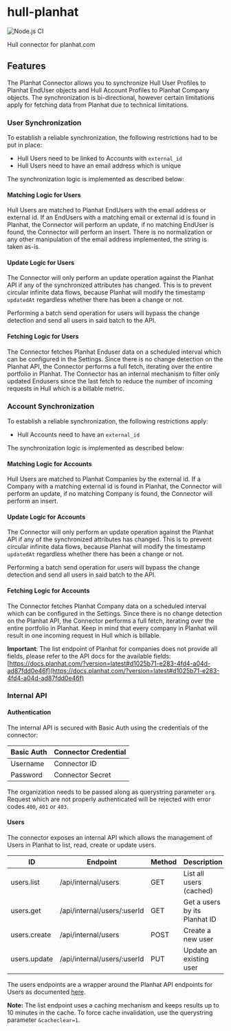 # hull-planhat

![Node.js CI](https://github.com/SMK1085/hull-planhat/workflows/Node.js%20CI/badge.svg)

Hull connector for planhat.com

## Features

The Planhat Connector allows you to synchronize Hull User Profiles to Planhat EndUser objects and Hull Account Profiles to Planhat Company objects. The synchronization is bi-directional, however certain limitations apply for fetching data from Planhat due to technical limitations.

### User Synchronization

To establish a reliable synchronization, the following restrictions had to be put in place:

- Hull Users need to be linked to Accounts with `external_id`
- Hull Users need to have an email address which is unique

The synchronization logic is implemented as described below:

#### Matching Logic for Users

Hull Users are matched to Planhat EndUsers with the email address or external id. If an EndUsers with a matching email or external id is found in Planhat, the Connector will perform an update, if no matching EndUser is found, the Connector will perform an insert. There is no normalization or any other manipulation of the email address implemented, the string is taken as-is.

#### Update Logic for Users

The Connector will only perform an update operation against the Planhat API if any of the synchronized attributes has changed. This is to prevent circular infinite data flows, because Planhat will modify the timestamp `updatedAt` regardless whether there has been a change or not.

Performing a batch send operation for users will bypass the change detection and send all users in said batch to the API.

#### Fetching Logic for Users

The Connector fetches Planhat Enduser data on a scheduled interval which can be configured in the Settings. Since there is no change detection on the Planhat API, the Connector performs a full fetch, iterating over the entire portfolio in Planhat. The Connector has an internal mechanism to filter only updated Endusers since the last fetch to reduce the number of incoming requests in Hull which is a billable metric.

### Account Synchronization

To establish a reliable synchronization, the following restrictions apply:

- Hull Accounts need to have an `external_id`

The synchronization logic is implemented as described below:

#### Matching Logic for Accounts

Hull Users are matched to Planhat Companies by the external id. If a Company with a matching external id is found in Planhat, the Connector will perform an update, if no matching Company is found, the Connector will perform an insert.

#### Update Logic for Accounts

The Connector will only perform an update operation against the Planhat API if any of the synchronized attributes has changed. This is to prevent circular infinite data flows, because Planhat will modify the timestamp `updatedAt` regardless whether there has been a change or not.

Performing a batch send operation for users will bypass the change detection and send all users in said batch to the API.

#### Fetching Logic for Accounts

The Connector fetches Planhat Company data on a scheduled interval which can be configured in the Settings. Since there is no change detection on the Planhat API, the Connector performs a full fetch, iterating over the entire portfolio in Planhat. Keep in mind that every company in Planhat will result in one incoming request in Hull which is billable.

**Important**: The list endpoint of Planhat for companies does not provide all fields, please refer to the API docs for the available fields: [https://docs.planhat.com/?version=latest#d1025b71-e283-4fd4-a04d-ad87fdd0e46f](https://docs.planhat.com/?version=latest#d1025b71-e283-4fd4-a04d-ad87fdd0e46f)

### Internal API

#### Authentication

The internal API is secured with Basic Auth using the credentials of the connector:

| Basic Auth | Connector Credential |
| ---------- | -------------------- |
| Username   | Connector ID         |
| Password   | Connector Secret     |

The organization needs to be passed along as querystring parameter `org`. Request which are not properly authenticated will be rejected with error codes `400`, `401` or `403`.

#### Users

The connector exposes an internal API which allows the management of Users in Planhat to list, read, create or update users.

| ID           | Endpoint                    | Method | Description                   |
| ------------ | --------------------------- | ------ | ----------------------------- |
| users.list   | /api/internal/users         | GET    | List all users (cached)       |
| users.get    | /api/internal/users/:userId | GET    | Get a users by its Planhat ID |
| users.create | /api/internal/users         | POST   | Create a new user             |
| users.update | /api/internal/users/:userId | PUT    | Update an existing user       |

The users endpoints are a wrapper around the Planhat API endpoints for Users as documented [here](https://docs.planhat.com/?version=latest#e6b6e1a8-e175-404b-8daf-71554c8c4264).

**Note:** The list endpoint uses a caching mechanism and keeps results up to 10 minutes in the cache. To force cache invalidation, use the querystring parameter `&cacheclear=1`.
